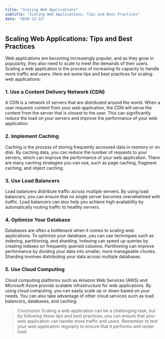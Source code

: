 ```yaml
---
title: "Scaling Web Applications"
subtitle: "Scaling Web Applications: Tips and Best Practices"
date: "2020-12-22"
---
```


## Scaling Web Applications: Tips and Best Practices

Web applications are becoming increasingly popular, and as they grow in popularity, they also need to scale to meet the demands of their users. Scaling a web application is the process of increasing its capacity to handle more traffic and users. Here are some tips and best practices for scaling web applications:

### 1. Use a Content Delivery Network (CDN)

A CDN is a network of servers that are distributed around the world. When a user requests content from your web application, the CDN will serve the content from the server that is closest to the user. This can significantly reduce the load on your servers and improve the performance of your web application.

### 2. Implement Caching

Caching is the process of storing frequently accessed data in memory or on disk. By caching data, you can reduce the number of requests to your servers, which can improve the performance of your web application. There are many caching strategies you can use, such as page caching, fragment caching, and object caching.

### 3. Use Load Balancers

Load balancers distribute traffic across multiple servers. By using load balancers, you can ensure that no single server becomes overwhelmed with traffic. Load balancers can also help you achieve high availability by automatically routing traffic to healthy servers.

### 4. Optimize Your Database

Databases are often a bottleneck when it comes to scaling web applications. To optimize your database, you can use techniques such as indexing, partitioning, and sharding. Indexing can speed up queries by creating indexes on frequently queried columns. Partitioning can improve performance by dividing your data into smaller, more manageable chunks. Sharding involves distributing your data across multiple databases.

### 5. Use Cloud Computing

Cloud computing platforms such as Amazon Web Services (AWS) and Microsoft Azure provide scalable infrastructure for web applications. By using cloud computing, you can easily scale up or down based on your needs. You can also take advantage of other cloud services such as load balancers, databases, and caching.

> Conclusion
Scaling a web application can be a challenging task, but by following these tips and best practices, you can ensure that your web application can handle more traffic and users. Remember to test your web application regularly to ensure that it performs well under load.